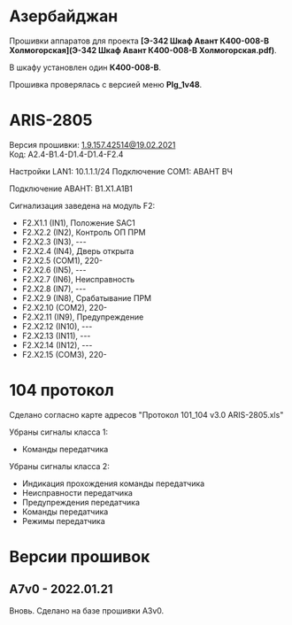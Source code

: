 ﻿Азербайджан
===========

Прошивки аппаратов для проекта **[Э-342 Шкаф Авант К400-008-В Холмогорская](Э-342 Шкаф Авант К400-008-В Холмогорская.pdf)**.

В шкафу установлен один **К400-008-В**.

Прошивка проверялась с версией меню **PIg_1v48**.


# ARIS-2805

Версия прошивки: 1.9.157.42514@19.02.2021  
Код: A2.4-B1.4-D1.4-D1.4-F2.4

Настройки LAN1: 10.1.1.1/24
Подключение COM1: АВАНТ ВЧ

Подключение АВАНТ: B1.X1.A1B1

Cигнализация заведена на модуль F2:
- F2.X1.1 (IN1), Положение SAC1
- F2.X2.2 (IN2), Контроль ОП ПРМ
- F2.X2.3 (IN3), ---
- F2.X2.4 (IN4), Дверь открыта
- F2.X2.5 (COM1), 220-
- F2.X2.6 (IN5), ---
- F2.X2.7 (IN6), Неисправность
- F2.X2.8 (IN7), ---
- F2.X2.9 (IN8), Срабатывание ПРМ
- F2.X2.10 (COM2), 220-
- F2.X2.11 (IN9), Предупреждение
- F2.X2.12 (IN10), ---
- F2.X2.13 (IN11), ---
- F2.X2.14 (IN12), ---
- F2.X2.15 (COM3), 220-

# 104 протокол

Сделано согласно карте адресов "Протокол 101_104 v3.0 ARIS-2805.xls"

Убраны сигналы класса 1:
- Команды передатчика

Убраны сигналы класса 2:
- Индикация прохождения команды передатчика
- Неисправности передатчика
- Предупреждения передатчика
- Команды передатчика
- Режимы передатчика


# Версии прошивок

## A7v0 - 2022.01.21

Вновь.
Сделано на базе прошивки A3v0.  

